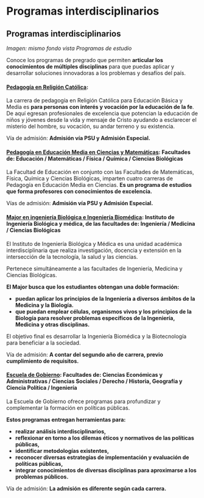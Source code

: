 # Programas interdisciplinarios

## Programas interdisciplinarios

_Imagen: mismo fondo vista Programas de estudio_

Conoce los programas de pregrado que permiten **articular los conocimientos de múltiples disciplinas** para que puedas aplicar y desarrollar soluciones innovadoras a los problemas y desafíos del país.

#### [Pedagogía en Religión Católica](http://religion.uc.cl/):

La carrera de pedagogía en Religión Católica para Educación Básica y Media es **para personas con interés y vocación por la educación de la fe**. De aquí egresan profesionales de excelencia que potencian la educación de niños y jóvenes desde la vida y mensaje de Cristo ayudando a esclarecer el misterio del hombre, su vocación, su andar terreno y su existencia.

Vía de admisión: **Admisión vía PSU y Admisión Especial.**

#### [Pedagogía en Educación Media en Ciencias y Matemáticas](http://pedagogiamediaenciencias.uc.cl/): **Facultades de: Educación / Matemáticas / Física / Química / Ciencias Biológicas**

La Facultad de Educación en conjunto con las Facultades de Matemáticas, Física, Química y Ciencias Biológicas, imparten cuatro carreras de Pedagogía en Educación Media en Ciencias.  **Es un programa de estudios que forma profesores con conocimientos de excelencia.**

Vías de admisión: **Admisión vía PSU y Admisión Especial.**

#### [Major en ingeniería Biológica e Ingeniería Biomédica](http://ingenieriabiologicaymedica.uc.cl/es/undergraduate/): **Instituto de Ingeniería Biológica y médica, de las facultades de: Ingeniería / Medicina / Ciencias Biológicas**

El Instituto de Ingeniería Biológica y Médica es una unidad académica interdisciplinaria que realiza investigación, docencia y extensión en la intersección de la tecnología, la salud y las ciencias. 

Pertenece simultáneamente a las facultades de Ingeniería, Medicina y Ciencias Biológicas. 

**El Major busca que los estudiantes obtengan una doble formación:**

* **puedan aplicar los principios de la Ingeniería a diversos ámbitos de la Medicina y la Biología.**
* **que puedan emplear células, organismos vivos y los principios de la Biología para resolver problemas específicos de la Ingeniería, Medicina y otras disciplinas.**

El objetivo final es desarrollar la Ingeniería Biomédica y la Biotecnología para beneficiar a la sociedad.

Vía de admisión: **A contar del segundo año de carrera, previo cumplimiento de requisitos.**

#### [Escuela de Gobierno](http://gobierno.uc.cl/): **Facultades de: Ciencias Económicas y Administrativas / Ciencias Sociales / Derecho / Historia, Geografía y Ciencia Política / Ingeniería**

La Escuela de Gobierno ofrece programas para profundizar y complementar la formación en políticas públicas. 

**Estos programas entregan herramientas para:**

* **realizar análisis interdisciplinarios,**
* **reflexionar en torno a los dilemas éticos y normativos de las políticas públicas,**
*  **identificar metodologías existentes,**
* **reconocer diversas estrategias de implementación y evaluación de políticas públicas,**
*  **integrar conocimientos de diversas disciplinas para aproximarse a los problemas públicos.**

Vía de admisión: **La admisión es diferente según cada carrera.** 

